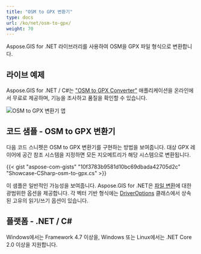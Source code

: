 ```yaml
---
title: "OSM to GPX 변환기"
type: docs
url: /ko/net/osm-to-gpx/
weight: 70
---
```


Aspose.GIS for .NET 라이브러리를 사용하여 OSM을 GPX 파일 형식으로 변환합니다.

## **라이브 예제**

Aspose.GIS for .NET / C#는 ["OSM to GPX Converter"](https://products.aspose.app/gis/conversion/osm-to-gpx) 애플리케이션을 온라인에서 무료로 제공하며, 기능을 조사하고 품질을 확인할 수 있습니다.

![OSM to GPX 변환기 앱](conversion.png)

## **코드 샘플 - OSM to GPX 변환기**

다음 코드 스니펫은 OSM to GPX 변환기를 구현하는 방법을 보여줍니다. 대상 GPX 레이어에 공간 참조 시스템을 지정하면 모든 지오메트리가 해당 시스템으로 변환됩니다. 

{{< gist "aspose-com-gists" "10f3783b9581d10bc69dbada42705d2c" "Showcase-CSharp-osm-to-gpx.cs" >}}

이 샘플은 일반적인 가능성을 보여줍니다. Aspose.GIS for .NET은 [파일 변환](https://docs.aspose.com/gis/net/vector-layers/)에 대한 광범위한 옵션을 제공합니다. 각 벡터 기반 형식에는 [DriverOptions](https://reference.aspose.com/gis/net/aspose.gis/driveroptions) 클래스에서 상속된 고유의 읽기/쓰기 옵션이 있습니다.

## **플랫폼 - .NET / C#**

Windows에서는 Framework 4.7 이상을, Windows 또는 Linux에서는 .NET Core 2.0 이상을 지원합니다.

